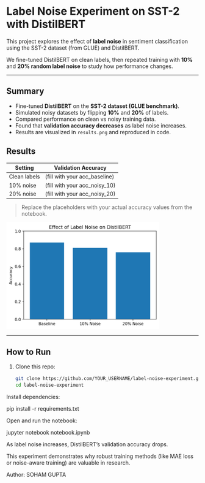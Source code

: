 # Label Noise Experiment on SST-2 with DistilBERT

This project explores the effect of **label noise** in sentiment classification using the SST-2 dataset (from GLUE) and DistilBERT.  

We fine-tuned DistilBERT on clean labels, then repeated training with **10%** and **20% random label noise** to study how performance changes.

---

##  Summary

- Fine-tuned **DistilBERT** on the **SST-2 dataset (GLUE benchmark)**.  
- Simulated noisy datasets by flipping **10%** and **20%** of labels.  
- Compared performance on clean vs noisy training data.  
- Found that **validation accuracy decreases** as label noise increases.  
- Results are visualized in `results.png` and reproduced in code.

##  Results

| Setting        | Validation Accuracy |
|----------------|----------------------|
| Clean labels   | (fill with your acc_baseline) |
| 10% noise      | (fill with your acc_noisy_10) |
| 20% noise      | (fill with your acc_noisy_20) |

> Replace the placeholders with your actual accuracy values from the notebook.

<img src="result.png" width="400">

---

##  How to Run

1. Clone this repo:
   ```bash
   git clone https://github.com/YOUR_USERNAME/label-noise-experiment.git
   cd label-noise-experiment
Install dependencies:

pip install -r requirements.txt


Open and run the notebook:

jupyter notebook notebook.ipynb



As label noise increases, DistilBERT’s validation accuracy drops.

This experiment demonstrates why robust training methods (like MAE loss or noise-aware training) are valuable in research.

Author: SOHAM GUPTA

